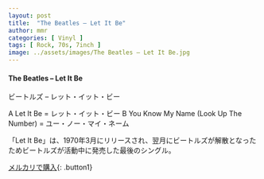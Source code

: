 ```yaml
---
layout: post
title:  "The Beatles – Let It Be"
author: mmr
categories: [ Vinyl ]
tags: [ Rock, 70s, 7inch ]
image: ../assets/images/The Beatles – Let It Be.jpg
---
```


#### The Beatles – Let It Be

ビートルズ – レット・イット・ビー

A  Let It Be = レット・イット・ビー
B  You Know My Name (Look Up The Number) = ユー・ノー・マイ・ネーム

「Let It Be」は、1970年3月にリリースされ、翌月にビートルズが解散となったためビートルズが活動中に発売した最後のシングル。

[メルカリで購入](https://jp.mercari.com/item/m22922935119){: .button1}

